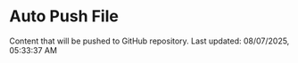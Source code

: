 # Auto Push File

Content that will be pushed to GitHub repository.
Last updated: 08/07/2025, 05:33:37 AM